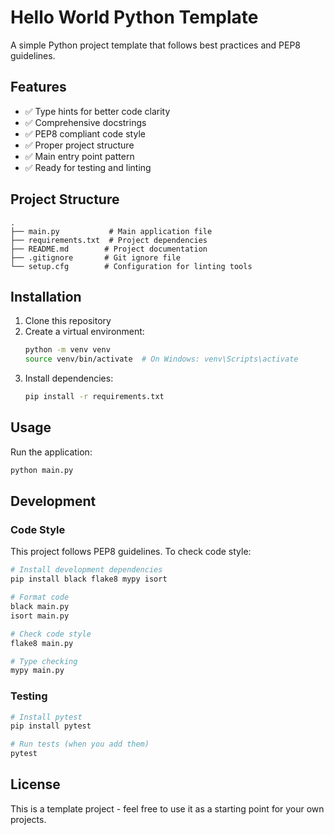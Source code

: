 # Hello World Python Template

A simple Python project template that follows best practices and PEP8 guidelines.

## Features

- ✅ Type hints for better code clarity
- ✅ Comprehensive docstrings
- ✅ PEP8 compliant code style
- ✅ Proper project structure
- ✅ Main entry point pattern
- ✅ Ready for testing and linting

## Project Structure

```
.
├── main.py           # Main application file
├── requirements.txt  # Project dependencies
├── README.md        # Project documentation
├── .gitignore       # Git ignore file
└── setup.cfg        # Configuration for linting tools
```

## Installation

1. Clone this repository
2. Create a virtual environment:
   ```bash
   python -m venv venv
   source venv/bin/activate  # On Windows: venv\Scripts\activate
   ```
3. Install dependencies:
   ```bash
   pip install -r requirements.txt
   ```

## Usage

Run the application:
```bash
python main.py
```

## Development

### Code Style

This project follows PEP8 guidelines. To check code style:

```bash
# Install development dependencies
pip install black flake8 mypy isort

# Format code
black main.py
isort main.py

# Check code style
flake8 main.py

# Type checking
mypy main.py
```

### Testing

```bash
# Install pytest
pip install pytest

# Run tests (when you add them)
pytest
```

## License

This is a template project - feel free to use it as a starting point for your own projects.